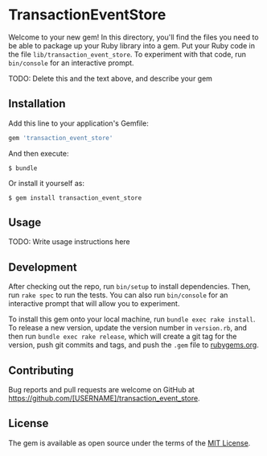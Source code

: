 # TransactionEventStore

Welcome to your new gem! In this directory, you'll find the files you need to be able to package up your Ruby library into a gem. Put your Ruby code in the file `lib/transaction_event_store`. To experiment with that code, run `bin/console` for an interactive prompt.

TODO: Delete this and the text above, and describe your gem

## Installation

Add this line to your application's Gemfile:

```ruby
gem 'transaction_event_store'
```

And then execute:

    $ bundle

Or install it yourself as:

    $ gem install transaction_event_store

## Usage

TODO: Write usage instructions here

## Development

After checking out the repo, run `bin/setup` to install dependencies. Then, run `rake spec` to run the tests. You can also run `bin/console` for an interactive prompt that will allow you to experiment.

To install this gem onto your local machine, run `bundle exec rake install`. To release a new version, update the version number in `version.rb`, and then run `bundle exec rake release`, which will create a git tag for the version, push git commits and tags, and push the `.gem` file to [rubygems.org](https://rubygems.org).

## Contributing

Bug reports and pull requests are welcome on GitHub at https://github.com/[USERNAME]/transaction_event_store.


## License

The gem is available as open source under the terms of the [MIT License](http://opensource.org/licenses/MIT).

